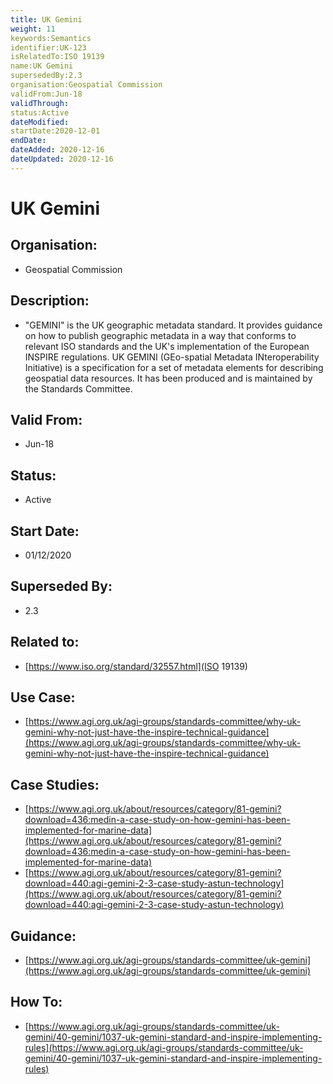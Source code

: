 ```yaml
---
title: UK Gemini
weight: 11
keywords:Semantics
identifier:UK-123
isRelatedTo:ISO 19139
name:UK Gemini
supersededBy:2.3
organisation:Geospatial Commission
validFrom:Jun-18
validThrough:
status:Active
dateModified:
startDate:2020-12-01
endDate:
dateAdded: 2020-12-16
dateUpdated: 2020-12-16
---
```


# UK Gemini

## Organisation:
 - Geospatial Commission

## Description:
 - "GEMINI" is the UK geographic metadata standard. It provides guidance on how to publish geographic metadata in a way that conforms to relevant ISO standards and the UK's implementation of the European INSPIRE regulations. UK GEMINI (GEo-spatial Metadata INteroperability Initiative) is a specification for a set of metadata elements for describing geospatial data resources. It has been produced and is maintained by the Standards Committee.

## Valid From:
 - Jun-18

## Status:
 - Active

## Start Date:
 - 01/12/2020

## Superseded By:
 - 2.3
 
## Related to:
 - [https://www.iso.org/standard/32557.html](ISO 19139)
 
## Use Case:
 - [https://www.agi.org.uk/agi-groups/standards-committee/why-uk-gemini-why-not-just-have-the-inspire-technical-guidance](https://www.agi.org.uk/agi-groups/standards-committee/why-uk-gemini-why-not-just-have-the-inspire-technical-guidance)

## Case Studies:
  - [https://www.agi.org.uk/about/resources/category/81-gemini?download=436:medin-a-case-study-on-how-gemini-has-been-implemented-for-marine-data](https://www.agi.org.uk/about/resources/category/81-gemini?download=436:medin-a-case-study-on-how-gemini-has-been-implemented-for-marine-data)
   - [https://www.agi.org.uk/about/resources/category/81-gemini?download=440:agi-gemini-2-3-case-study-astun-technology](https://www.agi.org.uk/about/resources/category/81-gemini?download=440:agi-gemini-2-3-case-study-astun-technology)

## Guidance:
 - [https://www.agi.org.uk/agi-groups/standards-committee/uk-gemini](https://www.agi.org.uk/agi-groups/standards-committee/uk-gemini)

## How To:
 - [https://www.agi.org.uk/agi-groups/standards-committee/uk-gemini/40-gemini/1037-uk-gemini-standard-and-inspire-implementing-rules](https://www.agi.org.uk/agi-groups/standards-committee/uk-gemini/40-gemini/1037-uk-gemini-standard-and-inspire-implementing-rules)